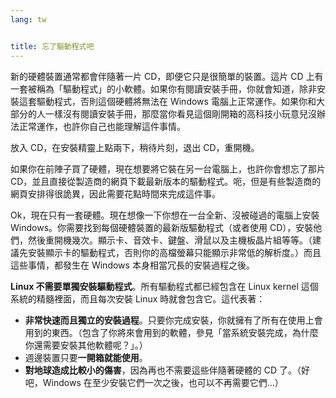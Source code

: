 ```yaml
---
lang: tw


title: 忘了驅動程式吧
---
```


新的硬體裝置通常都會伴隨著一片 CD，即便它只是很簡單的裝置。這片 CD 上有一套被稱為「驅動程式」的小軟體。如果你有閱讀安裝手冊，你就會知道，除非安裝這套驅動程式，否則這個硬體將無法在 Windows 電腦上正常運作。如果你和大部分的人一樣沒有閱讀安裝手冊，那麼當你看見這個剛開箱的高科技小玩意兒沒辦法正常運作，也許你自己也能理解這件事情。

放入 CD，在安裝精靈上點兩下，稍待片刻，退出 CD，重開機。

如果你在前陣子買了硬體，現在想要將它裝在另一台電腦上，也許你會想忘了那片 CD，並且直接從製造商的網頁下載最新版本的驅動程式。呃，但是有些製造商的網頁安排得很詭異，因此需要花點時間來完成這件事。

Ok，現在只有一套硬體。現在想像一下你想在一台全新、沒被碰過的電腦上安裝 Windows。你需要找到每個硬體裝置的最新版驅動程式（或者使用 CD），安裝他們，然後重開機幾次。顯示卡、音效卡、鍵盤、滑鼠以及主機板晶片組等等。（建議先安裝顯示卡的驅動程式，否則你的高檔螢幕只能顯示非常低的解析度。）而且這些事情，都發生在 Windows 本身相當冗長的安裝過程之後。

<b>Linux 不需要單獨安裝驅動程式</b>。所有驅動程式都已經包含在 Linux kernel 這個系統的精髓裡面，而且每次安裝 Linux 時就會包含它。這代表著：

<ul>
<li><b>非常快速而且獨立的安裝過程</b>。只要你完成安裝，你就擁有了所有在使用上會用到的東西。（包含了你將來會用到的軟體，參見「當系統安裝完成，為什麼你還需要安裝其他軟體呢？」。）</li>
<li>週邊裝置只要<b>一開箱就能使用</b>。</li>
<li><b>對地球造成比較小的傷害</b>，因為再也不需要這些伴隨著硬體的 CD 了。（好吧，Windows 在至少安裝它們一次之後，也可以不再需要它們…）</li>
</ul>




 